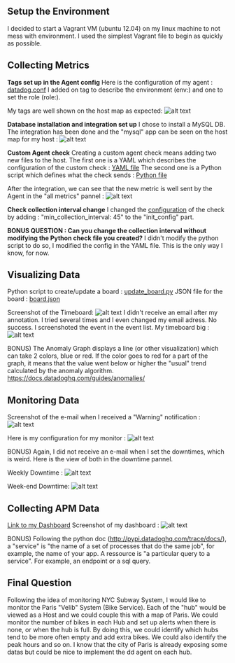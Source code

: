 ## Setup the Environment
I decided to start a Vagrant VM (ubuntu 12.04) on my linux machine to not mess with environment.
I used the simplest Vagrant file to begin as quickly as possible.

## Collecting Metrics

**Tags set up in the Agent config**
Here is the configuration of my agent : [datadog.conf](dd-agent/datadog.conf)
I added on tag to describe the environment (env:) and one to set the role (role:).

My tags are well shown on the host map as expected: ![alt text](screenshots/tags.png "Tags")

**Database installation and integration set up**
I chose to install a MySQL DB. 
The integration has been done and the "mysql" app can be seen on the host map for my host : ![alt text](screenshots/host_map_sql.png "Host Map")

**Custom Agent check**
Creating a custom agent check means adding two new files to the host.
The first one is a YAML which describes the configuration of the custom check : [YAML file](dd-agent/conf.d/my_check.yaml)
The second one is a Python script which defines what the check sends : [Python file](dd-agent/checks.d/my_check.py)

After the integration, we can see that the new metric is well sent by the Agent in the "all metrics" pannel : ![alt text](screenshots/my_metric_definition.png "my_metric")

**Check collection interval change**
I changed the [configuration](dd-agent/conf.d/my_check.yaml) of the check by adding :
"min_collection_interval: 45" to the "init_config" part.

**BONUS QUESTION : Can you change the collection interval without modifying the Python check file you created?**
I didn't modify the python script to do so, I modified the config in the YAML file. This is the only way I know, for now.

## Visualizing Data
Python script to create/update a board : [update_board.py](./update_board.py)
JSON file for the board : [board.json](./board.json)

Screenshot of the Timeboard:
![alt text](screenshots/my_timeboard.png "my timeboard")
I didn't receive an email after my annotation. I tried several times and I even changed my email adress. No success. I screenshoted the event in the event list.
My timeboard big : ![alt text](screenshots/my_timeboard_big.png "my timeboard big")

BONUS) The Anomaly Graph displays a line (or other visualization) which can take 2 colors, blue or red. If the color goes to red for a part of the graph, it means that the value went below or higher the "usual" trend calculated by the anomaly algorithm. https://docs.datadoghq.com/guides/anomalies/ 

## Monitoring Data
Screenshot of the e-mail when I received a "Warning" notification :
![alt text](screenshots/email_my_monitor.png "warning notification")

Here is my configuration for my monitor :
![alt text](screenshots/my_monitor_conf.png "warning notification")

BONUS) Again, I did not receive an e-mail when I set the downtimes, which is weird.
Here is the view of both in the downtime pannel.

Weekly Downtime :
![alt text](screenshots/weekly_downtime.png "warning notification")

Week-end Downtime:
![alt text](screenshots/weekend_downtime.png "warning notification")

## Collecting APM Data
[Link to my Dashboard](https://p.datadoghq.com/sb/b1131d66e-41a43718b5)
Screenshot of my dashboard :
![alt text](screenshots/apm_infra_board.png "warning notification")

BONUS) Following the python doc (http://pypi.datadoghq.com/trace/docs/), a "service" is "the name of a set of processes that do the same job", for example, the name of your app.
A ressource is "a particular query to a service". For example, an endpoint or a sql query.

## Final Question
Following the idea of monitoring NYC Subway System, I would like to monitor the Paris "Velib" System (Bike Service).
Each of the "hub" would be viewed as a Host and we could couple this with a map of Paris. We could monitor the number of bikes in each Hub and set up alerts when there is none, or when the hub is full.
By doing this, we could identify which hubs tend to be more often empty and add extra bikes. We could also identify the peak hours and so on.
I know that the city of Paris is already exposing some datas but could be nice to implement the dd agent on each hub.
